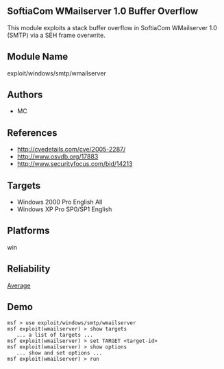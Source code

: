 ## SoftiaCom WMailserver 1.0 Buffer Overflow

This module exploits a stack buffer overflow in SoftiaCom 
WMailserver 1.0 (SMTP) via a SEH frame overwrite.


## Module Name
exploit/windows/smtp/wmailserver

## Authors
* MC


## References
* http://cvedetails.com/cve/2005-2287/
* http://www.osvdb.org/17883
* http://www.securityfocus.com/bid/14213



## Targets
* Windows 2000 Pro English All
* Windows XP Pro SP0/SP1 English


## Platforms
win

## Reliability
[Average](https://github.com/rapid7/metasploit-framework/wiki/Exploit-Ranking)

## Demo

```
msf > use exploit/windows/smtp/wmailserver
msf exploit(wmailserver) > show targets
   ... a list of targets ...
msf exploit(wmailserver) > set TARGET <target-id>
msf exploit(wmailserver) > show options
   ... show and set options ...
msf exploit(wmailserver) > run
```
    
    